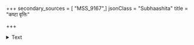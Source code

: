 +++
secondary_sources = [ "MSS_9167",]
jsonClass = "Subhaashita"
title = "कष्टा वृत्तिः"

+++

<details><summary>Text</summary>

कष्टा वृत्तिः पराधीना कष्टो वासो निराश्रयः।  
निर्धनो व्यवसायश्च सर्वकष्टा दरिद्रता॥
</details>
